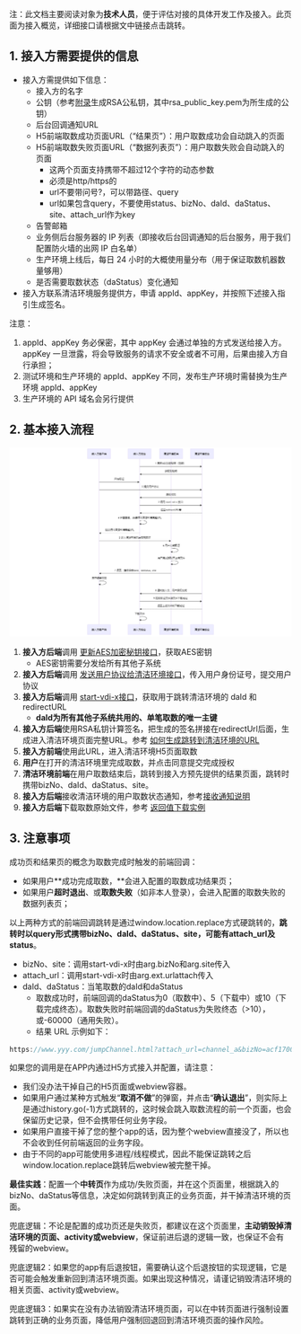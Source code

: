 注：此文档主要阅读对象为**技术人员**，便于评估对接的具体开发工作及接入。此页面为接入概览，详细接口请根据文中链接点击跳转。

## 1. 接入方需要提供的信息
* 接入方需提供如下信息：
  * 接入方的名字
  * 公钥（参考[附录](/zh/access/appendix?id=_6-如何生成rsa公私钥)生成RSA公私钥，其中rsa_public_key.pem为所生成的公钥）
  * 后台回调通知URL
  * H5前端取数成功页面URL（“结果页”）：用户取数成功会自动跳入的页面
  * H5前端取数失败页面URL（“数据列表页”）：用户取数失败会自动跳入的页面
    * 这两个页面支持携带不超过12个字符的动态参数
    * 必须是http/https的
    * url不要带问号?，可以带路径、query
    * url如果包含query，不要使用status、bizNo、daId、daStatus、site、attach_url作为key
  * 告警邮箱
  * 业务侧后台服务器的 IP 列表（即接收后台回调通知的后台服务，用于我们配置防火墙的出网 IP 白名单）
  * 生产环境上线后，每日 24 小时的大概使用量分布（用于保证取数机器数量够用）
  * 是否需要取数状态（daStatus）变化通知
* 接入方联系清洁环境服务提供方，申请 appId、appKey，并按照下述接入指引生成签名。  

注意：
1. appId、appKey 务必保密，其中 appKey 会通过单独的方式发送给接入方。appKey 一旦泄露，将会导致服务的请求不安全或者不可用，后果由接入方自行承担；  
2. 测试环境和生产环境的 appId、appKey 不同，发布生产环境时需替换为生产环境 appId、appKey  
3. 生产环境的 API 域名会另行提供  


## 2.  基本接入流程
![image](./2-1.png)


1. **接入方后端**调用 [更新AES加密秘钥接口](/zh/access/main?id=_21-更新aes加密秘钥接口)，获取AES密钥
    * AES密钥需要分发给所有其他子系统
2. **接入方后端**调用 [发送用户协议给清洁环境接口](/zh/access/main?id=_32-用户协议签署接口)，传入用户身份证号，提交用户协议
3. **接入方后端**调用 [start-vdi-x接口](/zh/access/main?id=_23-start-vdi-x-接口)，获取用于跳转清洁环境的 daId 和 redirectURL
    * **daId为所有其他子系统共用的、单笔取数的唯一主键**
4. **接入方后端**使用RSA私钥计算签名，把生成的签名拼接在redirectUrl后面，生成进入清洁环境页面完整URL。参考 [如何生成跳转到清洁环境的URL](/zh/access/main?id=_231-生成清洁环境的-url)
5. **接入方前端**使用此URL，进入清洁环境H5页面取数
6. **用户**在打开的清洁环境里完成取数，并点击同意提交完成授权
7. **清洁环境前端**在用户取数结束后，跳转到接入方预先提供的结果页面，跳转时携带bizNo、daId、daStatus、site。
8. **接入方后端**接收清洁环境的用户取数状态通知，参考[接收通知说明](/zh/access/main?id=_3-通知接入方的相关接口说明)
9. **接入方后端**下载取数原始文件，参考 [返回值下载实例](/zh/access/main?id=_34-返回值下载实例)
<!-- 10. 同理，后端接收清洁环境的存管证书生成通知并下载存管证书 -->

## 3.  注意事项 

成功页和结果页的概念为取数完成时触发的前端回调：
* 如果用户**成功完成取数，**会进入配置的取数成功结果页；  
* 如果用户**超时退出**、或**取数失败**（如非本人登录），会进入配置的取数失败的数据列表页；  

以上两种方式的前端回调跳转是通过window.location.replace方式硬跳转的，**跳转时以query形式携带bizNo、daId、daStatus、site，可能有attach_url及status**。  
* bizNo、site：调用start-vdi-x时由arg.bizNo和arg.site传入
* attach_url：调用start-vdi-x时由arg.ext.urlattach传入
* daId、daStatus：当笔取数的daId和daStatus
  * 取数成功时，前端回调的daStatus为0（取数中）、5（下载中）或10（下载完成终态）。取数失败时前端回调的daStatus为失败终态（>10），或-60000（通用失败）。
  * 结果 URL 示例如下：
```java
https://www.yyy.com/jumpChannel.html?attach_url=channel_a&bizNo=acf1700443444e7b9206c6d5b36ec955&daId=zd240e1e1722158295759228928&site=app-tax-income&daStatus=10
```  

如果您的调用是在APP内通过H5方式接入并配置，请注意：
* 我们没办法干掉自己的H5页面或webview容器。  
* 如果用户通过某种方式触发“**取消不做**”的弹窗，并点击“**确认退出**”，则实际上是通过history.go(-1)方式跳转的，这时候会跳入取数流程的前一个页面，也会保留历史记录，但不会携带任何业务字段。  
* 如果用户直接干掉了您的整个app的话，因为整个webview直接没了，所以也不会收到任何前端返回的业务字段。  
* 由于不同的app可能使用多进程/线程模式，因此不能保证跳转之后window.location.replace跳转后webview被完整干掉。 

**最佳实践**：配置一个**中转页**作为成功/失败页面，并在这个页面里，根据跳入的bizNo、daStatus等信息，决定如何跳转到真正的业务页面，并干掉清洁环境的页面。  

兜底逻辑：不论是配置的成功页还是失败页，都建议在这个页面里，**主动销毁掉清洁环境的页面、activity或webview**，保证前进后退的逻辑一致，也保证不会有残留的webview。

兜底逻辑2：如果您的app有后退按钮，需要确认这个后退按钮的实现逻辑，它是否可能会触发重新回到清洁环境页面。如果出现这种情况，请谨记销毁清洁环境的相关页面、activity或webview。

兜底逻辑3：如果实在没有办法销毁清洁环境页面，可以在中转页面进行强制设置跳转到正确的业务页面，降低用户强制回退回到清洁环境页面的操作风险。

